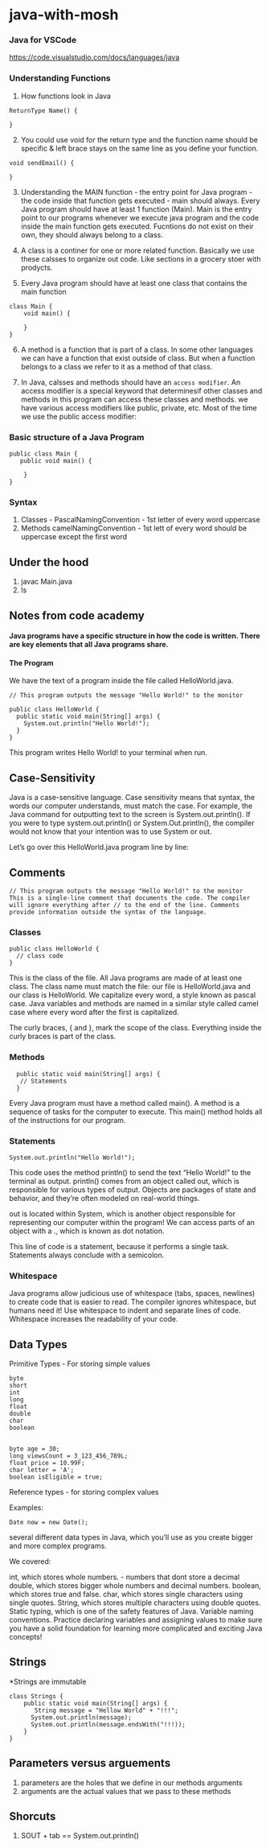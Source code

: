 # java-with-mosh

### Java for VSCode

https://code.visualstudio.com/docs/languages/java

### Understanding Functions

1. How functions look in Java

```
ReturnType Name() {

}

```

2. You could use void for the return type and the function name should be specific & left brace stays on the same line as you define your function.

```
void sendEmail() {

}

```

3. Understanding the MAIN function - the entry point for Java program - the code inside that function gets executed - main should always. Every Java program should have at least 1 function (Main). Main is the entry point to our programs whenever we execute java program and the code inside the main function gets executed. Fucntions do not exist on their own, they should always belong to a class.

4. A class is a continer for one or more related function. Basically we use these calsses to organize out code. Like sections in a grocery stoer with prodycts.

5. Every Java program should have at least one class that contains the main function

```
class Main {
    void main() {

    }
}
```

6. A method is a function that is part of a class. In some other languages we can have a function that exist outside of class. But when a function belongs to a class we refer to it as a method of that class.

7. In Java, calsses and methods should have an `access modifier`. An access modifier is a special keyword that determinesif other classes and methods in this program can access these classes and methods. we have various access modifiers like public, private, etc. Most of the time we use the public access modifier:

### Basic structure of a Java Program

```
public class Main {
   public void main() {

    }
}
```

### Syntax

1. Classes - PascalNamingConvention - 1st letter of every word uppercase
2. Methods camelNamingConvention - 1st lett of every word should be uppercase except the first word

## Under the hood

1. javac Main.java
2. ls

## Notes from code academy

#### Java programs have a specific structure in how the code is written. There are key elements that all Java programs share.

#### The Program

We have the text of a program inside the file called HelloWorld.java.

```
// This program outputs the message "Hello World!" to the monitor

public class HelloWorld {
  public static void main(String[] args) {
    System.out.println("Hello World!");
  }
}

```

This program writes Hello World! to your terminal when run.

## Case-Sensitivity

Java is a case-sensitive language. Case sensitivity means that syntax, the words our computer understands, must match the case. For example, the Java command for outputting text to the screen is System.out.println(). If you were to type system.out.println() or System.Out.println(), the compiler would not know that your intention was to use System or out.

Let’s go over this HelloWorld.java program line by line:

## Comments

```
// This program outputs the message "Hello World!" to the monitor
This is a single-line comment that documents the code. The compiler will ignore everything after // to the end of the line. Comments provide information outside the syntax of the language.

```

### Classes

```
public class HelloWorld {
  // class code
}

```

This is the class of the file. All Java programs are made of at least one class. The class name must match the file: our file is HelloWorld.java and our class is HelloWorld. We capitalize every word, a style known as pascal case. Java variables and methods are named in a similar style called camel case where every word after the first is capitalized.

The curly braces, { and }, mark the scope of the class. Everything inside the curly braces is part of the class.

### Methods

```
  public static void main(String[] args) {
   // Statements
  }
```

Every Java program must have a method called main(). A method is a sequence of tasks for the computer to execute. This main() method holds all of the instructions for our program.

### Statements

```
System.out.println("Hello World!");
```

This code uses the method println() to send the text “Hello World!” to the terminal as output. println() comes from an object called out, which is responsible for various types of output. Objects are packages of state and behavior, and they’re often modeled on real-world things.

out is located within System, which is another object responsible for representing our computer within the program! We can access parts of an object with a ., which is known as dot notation.

This line of code is a statement, because it performs a single task. Statements always conclude with a semicolon.

### Whitespace

Java programs allow judicious use of whitespace (tabs, spaces, newlines) to create code that is easier to read. The compiler ignores whitespace, but humans need it! Use whitespace to indent and separate lines of code. Whitespace increases the readability of your code.

## Data Types

Primitive Types - For storing simple values

```
byte
short
int
long 
float
double
char
boolean
```

```

byte age = 30;
long viewsCount = 3_123_456_789L;
float price = 10.99F;
char letter = 'A';
boolean isEligible = true; 

```


Reference types - for storing complex values 

Examples:

```
Date now = new Date();

```

several different data types in Java, which you’ll use as you create bigger and more complex programs.

We covered:

int, which stores whole numbers. - numbers that dont store a decimal
double, which stores bigger whole numbers and decimal numbers.
boolean, which stores true and false.
char, which stores single characters using single quotes.
String, which stores multiple characters using double quotes.
Static typing, which is one of the safety features of Java.
Variable naming conventions.
Practice declaring variables and assigning values to make sure you have a solid foundation for learning more complicated and exciting Java concepts!

## Strings 

*Strings are immutable 

```
class Strings {
    public static void main(String[] args) {
       String message = "Hellow World" + "!!!";
      System.out.println(message);
      System.out.println(message.endsWith("!!!));
    }
}
```

## Parameters versus arguements

1. parameters are the holes that we define in our methods arguments
2. arguments are the actual values that we pass to these methods


## Shorcuts

1. SOUT + tab == System.out.println()